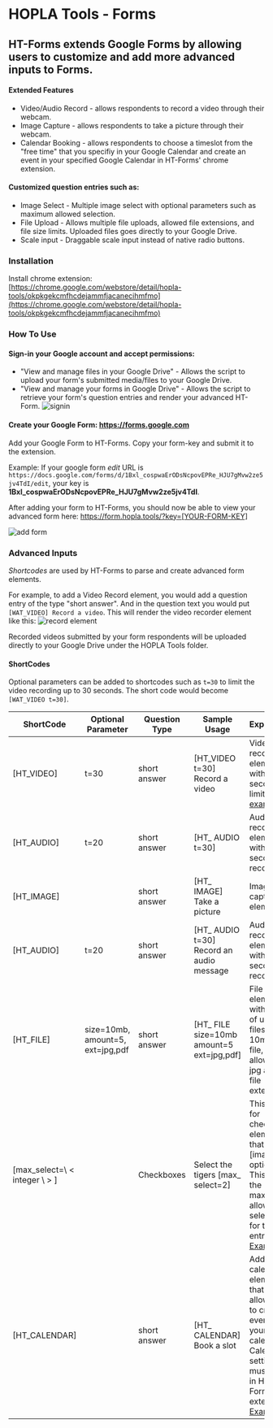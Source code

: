 # HOPLA Tools - Forms

## HT-Forms extends Google Forms by allowing users to customize and add more advanced inputs to Forms.

#### Extended Features
* Video/Audio Record - allows respondents to record a video through their webcam.
* Image Capture - allows respondents to take a picture through their webcam.
* Calendar Booking - allows respondents to choose a timeslot from the "free time" that you specifiy in your Google Calendar and create an event in your specified Google Calendar in HT-Forms' chrome extension.

#### Customized question entries such as:
* Image Select - Multiple image select with optional parameters such as maximum allowed selection.
* File Upload - Allows multiple file uploads, allowed file extensions, and file size limits. Uploaded files goes directly to your Google Drive.
* Scale input - Draggable scale input instead of native radio buttons.

### Installation
Install chrome extension: [https://chrome.google.com/webstore/detail/hopla-tools/okpkgekcmfhcdejammfjacanecihmfmo](https://chrome.google.com/webstore/detail/hopla-tools/okpkgekcmfhcdejammfjacanecihmfmo)



### How To Use
#### Sign-in your Google account and accept permissions:
* "View and manage files in your Google Drive" - Allows the script to upload your form's submitted media/files to your Google Drive.
* "View and manage your forms in Google Drive" - Allows the script to retrieve your form's question entries and render your advanced HT-Form.
![signin](https://content.screencast.com/users/SilverSerate9052/folders/Default/media/67ad9ff5-b97e-4afa-a05a-7199e3882fcf/08.02.2018-15.39.GIF)

#### Create your Google Form: https://forms.google.com

Add your Google Form to HT-Forms. Copy your form-key and submit it to the extension. 

Example: If your google form *edit* URL is `https://docs.google.com/forms/d/1Bxl_cospwaErODsNcpovEPRe_HJU7gMvw2ze5jv4TdI/edit`, your key is **1Bxl_cospwaErODsNcpovEPRe_HJU7gMvw2ze5jv4TdI**.


After adding your form to HT-Forms, you should now be able to view your advanced form here: https://form.hopla.tools/?key=[YOUR-FORM-KEY]

![add form](https://content.screencast.com/users/SilverSerate9052/folders/Default/media/299d4693-12d4-4957-be72-ca4f0f1f0dfd/08.02.2018-16.59.GIF)


### Advanced Inputs
*Shortcodes* are used by HT-Forms to parse and create advanced form elements.

For example, to add a Video Record element, you would add a question entry of the type "short answer". And in the question text you would put `[WAT_VIDEO] Record a video`. This will render the video recorder element like this: ![record element](https://content.screencast.com/users/SilverSerate9052/folders/Default/media/4c83ef51-a706-4090-9364-2363245ed9e9/08.02.2018-17.10.png)

Recorded videos submitted by your form respondents will be uploaded directly to your Google Drive under the HOPLA Tools folder.

#### ShortCodes
Optional parameters can be added to shortcodes such as `t=30` to limit the video recording up to 30 seconds.
The short code would become `[WAT_VIDEO t=30]`.

| ShortCode                     	| Optional Parameter               	| Question Type 	| Sample Usage                              	| Explanation                                                                                                                                                                                                                                                                                	|
|-------------------------------	|----------------------------------	|---------------	|-------------------------------------------	|--------------------------------------------------------------------------------------------------------------------------------------------------------------------------------------------------------------------------------------------------------------------------------------------	|
| [HT_VIDEO]                    	| t=30                             	| short answer  	| [HT_VIDEO t=30] Record a video            	| Video record element with 30 seconds limit. See [example](https://content.screencast.com/users/SilverSerate9052/folders/Default/media/4c83ef51-a706-4090-9364-2363245ed9e9/08.02.2018-17.10.png)                                                                                           	|
| [HT_AUDIO]                    	| t=20                             	| short answer  	| [HT_ AUDIO t=30]                          	| Audio record element with 20 seconds record limit                                                                                                                                                                                                                                          	|
| [HT_IMAGE]                    	|                                  	| short answer  	| [HT_ IMAGE] Take a picture                	| Image capture element                                                                                                                                                                                                                                                                      	|
| [HT_AUDIO]                    	| t=20                             	| short answer  	| [HT_ AUDIO t=30] Record an audio message  	| Audio record element with 20 seconds record limit.                                                                                                                                                                                                                                         	|
| [HT_FILE]                     	| size=10mb, amount=5, ext=jpg,pdf 	| short answer  	| [HT_ FILE size=10mb amount=5 ext=jpg,pdf] 	| File upload element with limits of up to 5 files, max of 10mb per file, and allows only jpg and pdf file extensions                                                                                                                                                                        	|
| [max_select=\ < integer \ > ] 	|                                  	| Checkboxes    	| Select the tigers [max_ select=2]         	| This is used for checkbox elements that has [imageurl=] options. This limits the maximum allowed selection for the entry. See [Example ](https://content.screencast.com/users/SilverSerate9052/folders/Default/media/5d59b3b8-3d2f-4a16-8b43-a7085ff679b0/08.03.2018-15.06.png )           	|
| [HT_CALENDAR]                 	|                                  	| short answer  	| [HT_ CALENDAR] Book a slot                	| Adds a calendar element that will allow users to create an event to your calendar. Calendar settings must be set in HT-Forms extension. [Example ](https://content.screencast.com/users/SilverSerate9052/folders/Default/media/645d62c6-adfa-4db6-9d47-b08341f4c0c6/08.03.2018-14.51.png ) 	|
